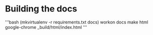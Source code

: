# Building the docs

'''bash
(mkvirtualenv -r requirements.txt docs)
workon docs
make html
google-chrome _build/html/index.html
'''
